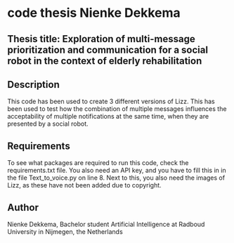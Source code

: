 # code thesis Nienke Dekkema



## Thesis title: Exploration of multi-message prioritization and communication for a social robot in the context of elderly rehabilitation 

## Description
This code has been used to create 3 different versions of Lizz. This has been used to test how the combination of multiple messages influences the acceptability of multiple notifications at the same time, when they are presented by a social robot.

## Requirements
To see what packages are required to run this code, check the requirements.txt file.
You also need an API key, and you have to fill this in in the file Text_to_voice.py on line 8.
Next to this, you also need the images of Lizz, as these have not been added due to copyright.

## Author
Nienke Dekkema, Bachelor student Artificial Intelligence at Radboud University in Nijmegen, the Netherlands
